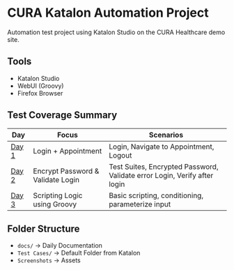 # CURA Katalon Automation Project

Automation test project using Katalon Studio on the CURA Healthcare demo site.

## Tools
- Katalon Studio
- WebUI (Groovy)
- Firefox Browser

## Test Coverage Summary

| Day | Focus | Scenarios |
|-----|-------|-----------|
| [Day 1](docs/day1-login-appointment.md) | Login + Appointment | Login, Navigate to Appointment, Logout |
| [Day 2](docs/day2-negative-login.md) | Encrypt Password & Validate Login | Test Suites, Encrypted Password, Validate error Login, Verify after login |
| [Day 3](docs/day3-basic-scripting.md) | Scripting Logic using Groovy | Basic scripting, conditioning, parameterize input |


## Folder Structure

- `docs/` → Daily Documentation
- `Test Cases/` → Default Folder from Katalon
- `Screenshots` → Assets
